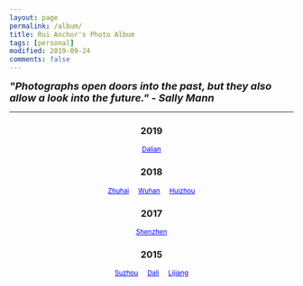 ```yaml
---
layout: page
permalink: /album/
title: Rui Anchor's Photo Album
tags: [personal]
modified: 2019-09-24
comments: false
---
```


<strong><i><font size = "+1">"Photographs open doors into the past, but they also allow a look into the future."  - Sally Mann</font></i></strong>

----

<center>
<h3>2019</h3>
<small>
<a href="2019/0914-dalian" style="color:rgb(0,0,255)">Dalian</a><br>
</small>

<h3>2018</h3>
<small>
<a href="2018/0120-zhuhai" style="color:rgb(0,0,255)">Zhuhai</a> &nbsp; &nbsp;
<a href="2018/0127-wuhan" style="color:rgb(0,0,255)">Wuhan</a> &nbsp; &nbsp;
<a href="2018/0403-huizhou" style="color:rgb(0,0,255)">Huizhou</a><br>
</small>

<h3>2017</h3>
<small>
<a href="2017/1224-shenzhen" style="color:rgb(0,0,255)">Shenzhen</a><br>
</small>

<h3>2015</h3>
<small>
<a href="2015/0620-suzhou" style="color:rgb(0,0,255)">Suzhou</a> &nbsp; &nbsp;
<a href="2015/0723-dali" style="color:rgb(0,0,255)">Dali</a> &nbsp; &nbsp;
<a href="2015/0728-lijiang" style="color:rgb(0,0,255)">Lijiang</a><br>
</small>

</center>